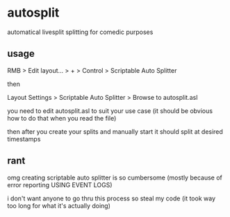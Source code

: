 # autosplit

automatical livesplit splitting for comedic purposes

## usage
RMB > Edit layout... > + > Control > Scriptable Auto Splitter

then

Layout Settings > Scriptable Auto Splitter > Browse to autosplit.asl

you need to edit autosplit.asl to suit your use case (it should be obvious
how to do that when you read the file)

then after you create your splits and manually start it should split at desired
timestamps

## rant

omg creating scriptable auto splitter is so cumbersome (mostly because of error
reporting USING EVENT LOGS)

i don't want anyone to go thru this process so steal my code (it took way too
long for what it's actually doing)
